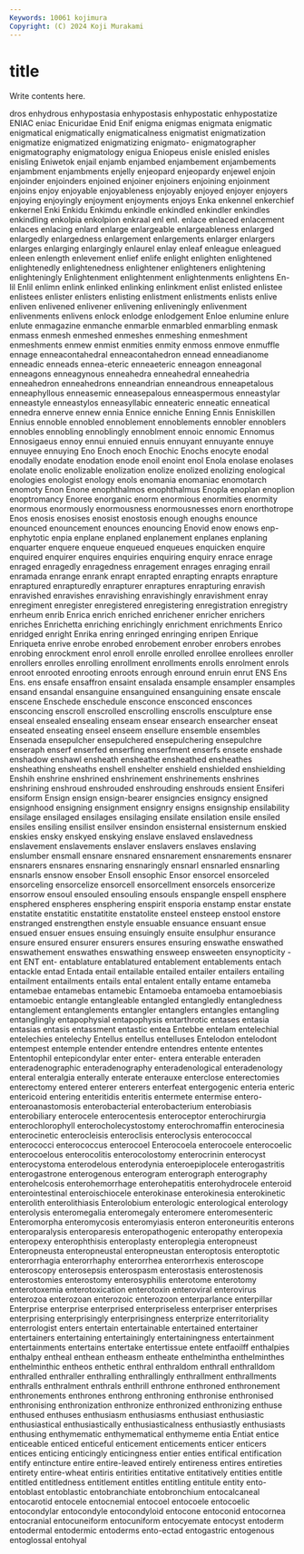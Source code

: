```yaml
---
Keywords: 10061 kojimura
Copyright: (C) 2024 Koji Murakami
---
```


# title

Write contents here.



dros enhydrous enhypostasia enhypostasis enhypostatic enhypostatize ENIAC eniac Enicuridae
Enid Enif enigma enigmas enigmata enigmatic enigmatical enigmatically enigmaticalness enigmatist
enigmatization enigmatize enigmatized enigmatizing enigmato- enigmatographer enigmatography enigmatology enigua Eniopeus
enisle enisled enisles enisling Eniwetok enjail enjamb enjambed enjambement enjambements
enjambment enjambments enjelly enjeopard enjeopardy enjewel enjoin enjoinder enjoinders enjoined
enjoiner enjoiners enjoining enjoinment enjoins enjoy enjoyable enjoyableness enjoyably enjoyed
enjoyer enjoyers enjoying enjoyingly enjoyment enjoyments enjoys Enka enkennel enkerchief
enkernel Enki Enkidu Enkimdu enkindle enkindled enkindler enkindles enkindling enkolpia
enkolpion enkraal enl enl. enlace enlaced enlacement enlaces enlacing enlard
enlarge enlargeable enlargeableness enlarged enlargedly enlargedness enlargement enlargements enlarger enlargers
enlarges enlarging enlargingly enlaurel enlay enleaf enleague enleagued enleen enlength
enlevement enlief enlife enlight enlighten enlightened enlightenedly enlightenedness enlightener enlighteners
enlightening enlighteningly Enlightenment enlightenment enlightenments enlightens En-lil Enlil enlimn enlink
enlinked enlinking enlinkment enlist enlisted enlistee enlistees enlister enlisters enlisting
enlistment enlistments enlists enlive enliven enlivened enlivener enlivening enliveningly enlivenment
enlivenments enlivens enlock enlodge enlodgement Enloe enlumine enlure enlute enmagazine
enmanche enmarble enmarbled enmarbling enmask enmass enmesh enmeshed enmeshes enmeshing
enmeshment enmeshments enmew enmist enmities enmity enmoss enmove enmuffle ennage
enneacontahedral enneacontahedron ennead enneadianome enneadic enneads ennea-eteric enneaeteric enneagon enneagonal
enneagons enneagynous enneahedra enneahedral enneahedria enneahedron enneahedrons enneandrian enneandrous enneapetalous
enneaphyllous enneasemic enneasepalous enneaspermous enneastylar enneastyle enneastylos enneasyllabic enneateric enneatic
enneatical ennedra ennerve ennew ennia Ennice enniche Enning Ennis Enniskillen
Ennius ennoble ennobled ennoblement ennoblements ennobler ennoblers ennobles ennobling ennoblingly
ennoblment ennoic ennomic Ennomus Ennosigaeus ennoy ennui ennuied ennuis ennuyant
ennuyante ennuye ennuyee ennuying Eno Enoch enoch Enochic Enochs enocyte
enodal enodally enodate enodation enode enoil enoint enol Enola enolase
enolases enolate enolic enolizable enolization enolize enolized enolizing enological enologies
enologist enology enols enomania enomaniac enomotarch enomoty Enon Enone enophthalmos
enophthalmus Enopla enoplan enoplion enoptromancy Enoree enorganic enorm enormious enormities
enormity enormous enormously enormousness enormousnesses enorn enorthotrope Enos enosis enosises
enosist enostosis enough enoughs enounce enounced enouncement enounces enouncing Enovid
enow enows enp- enphytotic enpia enplane enplaned enplanement enplanes enplaning
enquarter enquere enqueue enqueued enqueues enquicken enquire enquired enquirer enquires
enquiries enquiring enquiry enrace enrage enraged enragedly enragedness enragement enrages
enraging enrail enramada enrange enrank enrapt enrapted enrapting enrapts enrapture
enraptured enrapturedly enrapturer enraptures enrapturing enravish enravished enravishes enravishing enravishingly
enravishment enray enregiment enregister enregistered enregistering enregistration enregistry enrheum enrib
Enrica enrich enriched enrichener enricher enrichers enriches Enrichetta enriching enrichingly
enrichment enrichments Enrico enridged enright Enrika enring enringed enringing enripen
Enrique Enriqueta enrive enrobe enrobed enrobement enrober enrobers enrobes enrobing
enrockment enrol enroll enrolle enrolled enrollee enrollees enroller enrollers enrolles
enrolling enrollment enrollments enrolls enrolment enrols enroot enrooted enrooting enroots
enrough enround enruin enrut ENS Ens Ens. ens ensafe ensaffron
ensaint ensalada ensample ensampler ensamples ensand ensandal ensanguine ensanguined ensanguining
ensate enscale enscene Enschede enschedule ensconce ensconced ensconces ensconcing enscroll
enscrolled enscrolling enscrolls ensculpture ense enseal ensealed ensealing enseam ensear
ensearch ensearcher enseat enseated enseating enseel enseem ensellure ensemble ensembles
Ensenada ensepulcher ensepulchered ensepulchering ensepulchre enseraph enserf enserfed enserfing enserfment
enserfs ensete enshade enshadow enshawl ensheath ensheathe ensheathed ensheathes ensheathing
ensheaths enshell enshelter enshield enshielded enshielding Enshih enshrine enshrined enshrinement
enshrinements enshrines enshrining enshroud enshrouded enshrouding enshrouds ensient Ensiferi ensiform
Ensign ensign ensign-bearer ensigncies ensigncy ensigned ensignhood ensigning ensignment ensignry
ensigns ensignship ensilability ensilage ensilaged ensilages ensilaging ensilate ensilation ensile
ensiled ensiles ensiling ensilist ensilver ensindon ensisternal ensisternum enskied enskies
ensky enskyed enskying enslave enslaved enslavedness enslavement enslavements enslaver enslavers
enslaves enslaving enslumber ensmall ensnare ensnared ensnarement ensnarements ensnarer ensnarers
ensnares ensnaring ensnaringly ensnarl ensnarled ensnarling ensnarls ensnow ensober Ensoll
ensophic Ensor ensorcel ensorceled ensorceling ensorcelize ensorcell ensorcellment ensorcels ensorcerize
ensorrow ensoul ensouled ensouling ensouls enspangle enspell ensphere ensphered enspheres
ensphering enspirit ensporia enstamp enstar enstate enstatite enstatitic enstatitite enstatolite
ensteel ensteep enstool enstore enstranged enstrengthen enstyle ensuable ensuance ensuant
ensue ensued ensuer ensues ensuing ensuingly ensuite ensulphur ensurance ensure
ensured ensurer ensurers ensures ensuring enswathe enswathed enswathement enswathes enswathing
ensweep ensweeten ensynopticity -ent ENT ent- entablature entablatured entablement entablements
entach entackle entad Entada entail entailable entailed entailer entailers entailing
entailment entailments entails ental entalent entally entame entameba entamebae entamebas
entamebic Entamoeba entamoeba entamoebiasis entamoebic entangle entangleable entangled entangledly entangledness
entanglement entanglements entangler entanglers entangles entangling entanglingly entapophysial entapophysis entarthrotic
entases entasia entasias entasis entassment entastic entea Entebbe entelam entelechial
entelechies entelechy Entellus entellus entelluses Entelodon entelodont entempest entemple entender
entendre entendres entente ententes Ententophil entepicondylar enter enter- entera enterable
enteraden enteradenographic enteradenography enteradenological enteradenology enteral enteralgia enterally enterate enterauxe
enterclose enterectomies enterectomy entered enterer enterers enterfeat entergogenic enteria enteric
entericoid entering enteritidis enteritis entermete entermise entero- enteroanastomosis enterobacterial enterobacterium
enterobiasis enterobiliary enterocele enterocentesis enteroceptor enterochirurgia enterochlorophyll enterocholecystostomy enterochromaffin enterocinesia
enterocinetic enterocleisis enteroclisis enteroclysis enterococcal enterococci enterococcus enterocoel Enterocoela enterocoele
enterocoelic enterocoelous enterocolitis enterocolostomy enterocrinin enterocyst enterocystoma enterodelous enterodynia enteroepiplocele
enterogastritis enterogastrone enterogenous enterogram enterograph enterography enterohelcosis enterohemorrhage enterohepatitis enterohydrocele
enteroid enterointestinal enteroischiocele enterokinase enterokinesia enterokinetic enterolith enterolithiasis Enterolobium enterologic
enterological enterology enterolysis enteromegalia enteromegaly enteromere enteromesenteric Enteromorpha enteromycosis enteromyiasis
enteron enteroneuritis enterons enteroparalysis enteroparesis enteropathogenic enteropathy enteropexia enteropexy enterophthisis
enteroplasty enteroplegia enteropneust Enteropneusta enteropneustal enteropneustan enteroptosis enteroptotic enterorrhagia enterorrhaphy
enterorrhea enterorrhexis enteroscope enteroscopy enterosepsis enterospasm enterostasis enterostenosis enterostomies enterostomy
enterosyphilis enterotome enterotomy enterotoxemia enterotoxication enterotoxin enteroviral enterovirus enterozoa enterozoan
enterozoic enterozoon enterparlance enterpillar Enterprise enterprise enterprised enterpriseless enterpriser enterprises
enterprising enterprisingly enterprisingness enterprize enterritoriality enterrologist enters entertain entertainable entertained
entertainer entertainers entertaining entertainingly entertainingness entertainment entertainments entertains entertake entertissue
entete entfaoilff enthalpies enthalpy entheal enthean entheasm entheate enthelmintha enthelminthes
enthelminthic entheos enthetic enthral enthraldom enthrall enthralldom enthralled enthraller enthralling
enthrallingly enthrallment enthrallments enthralls enthralment enthrals enthrill enthrone enthroned enthronement
enthronements enthrones enthrong enthroning enthronise enthronised enthronising enthronization enthronize enthronized
enthronizing enthuse enthused enthuses enthusiasm enthusiasms enthusiast enthusiastic enthusiastical enthusiastically
enthusiasticalness enthusiastly enthusiasts enthusing enthymematic enthymematical enthymeme entia Entiat entice
enticeable enticed enticeful enticement enticements enticer enticers entices enticing enticingly
enticingness entier enties entifical entification entify entincture entire entire-leaved entirely
entireness entires entireties entirety entire-wheat entiris entirities entitative entitatively entities
entitle entitled entitledness entitlement entitles entitling entitule entity ento- entoblast
entoblastic entobranchiate entobronchium entocalcaneal entocarotid entocele entocnemial entocoel entocoele entocoelic
entocondylar entocondyle entocondyloid entocone entoconid entocornea entocranial entocuneiform entocuniform entocyemate
entocyst entoderm entodermal entodermic entoderms ento-ectad entogastric entogenous entoglossal entohyal
